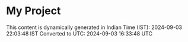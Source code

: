 # My Project

This content is dynamically generated in Indian Time (IST): 2024-09-03 22:03:48 IST
Converted to UTC: 2024-09-03 16:33:48 UTC
